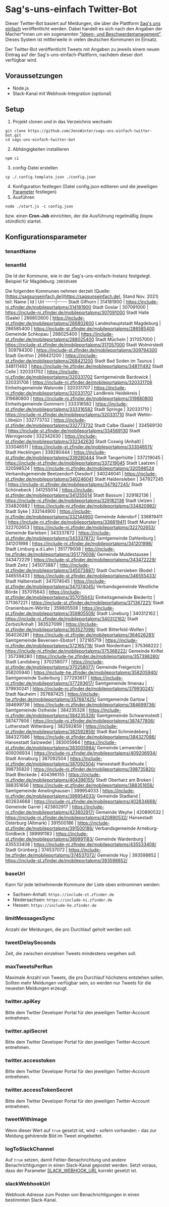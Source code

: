 # Sag's-uns-einfach Twitter-Bot

Dieser Twitter-Bot basiert auf Meldungen, die über die Plattform [Sag's uns einfach](https://sagsunseinfach.de/) veröffentlicht werden. Dabei handelt es sich nach den Angaben der Macher*innen um ein sogenannten ["Ideen- und Beschwerdemanagement"](https://sagsunseinfach.de/ueber-sags-uns-einfach/). Dieses System ist mittlerweile in vielen deutschen Kommunen im Einsatz. 

Der Twitter-Bot veröffentlicht Tweets mit Angaben zu jeweils einem neuen Eintrag auf der Sag's-uns-einfach-Plattform, nachdem dieser dort verfügbar wird.

## Voraussetzungen

- Node.js
- Slack-Kanal mit Webhook-Integration (optional)

## Setup

1. Projekt clonen und in das Verzeichnis wechseln
```
git clone https://github.com/JensWinter/sags-uns-einfach-twitter-bot.git
cd sags-uns-einfach-twitter-bot
```
2. Abhängigkeiten installieren
```
npm ci
```
3. config-Datei erstellen
```
cp ./.config.template.json ./config.json
```
4. Konfiguration festlegen
   (Datei config.json editieren und die jeweiligen [Parameter](#parameter) festlegen)
5. Ausführen
```
node ./start.js -c config.json
```

bzw. einen **Cron-Job** einrichten, der die Ausführung regelmäßig (bspw. stündlich) startet.

## Konfigurationsparameter

### tenantName


### tenantId
Die Id der Kommune, wie in der Sag's-uns-einfach-Instanz festgelegt.
Beispiel für Magdeburg: `286585400`

Die folgenden Kommunen nehmen derzeit (Quelle: [https://sagsunseinfach.de](https://sagsunseinfach.de), Stand Nov. 2021) teil:
Name | Id | Url
-----|-----
Stadt Gifhorn | 314181900 | https://include-ni.zfinder.de/mobileportalpms/314181900
Stadt Goslar | 307091000 | https://include-ni.zfinder.de/mobileportalpms/307091000
Stadt Halle (Saale) | 266802600 | https://include-st.zfinder.de/mobileportalpms/266802600
Landeshauptstadt Magdeburg | 286585400 | https://include-st.zfinder.de/mobileportalpms/286585400
Gemeinde Schkopau | 288025400 | https://include-st.zfinder.de/mobileportalpms/288025400
Stadt Mücheln | 317057000 | https://include-st.zfinder.de/mobileportalpms/317057000
Stadt Wolmirstedt | 309794300 | https://include-st.zfinder.de/mobileportalpms/309794300
Stadt Genthin | 268421200 | https://include-st.zfinder.de/mobileportalpms/268421200
Stadt Bad Soden im Taunus | 348111492 | https://include-he.zfinder.de/mobileportalpms/348111492
Stadt Celle | 320331702 | https://include-ni.zfinder.de/mobileportalpms/320331702
Samtgemeinde Bardowick | 320331706 | https://include-ni.zfinder.de/mobileportalpms/320331706
Einheitsgemeinde Walsrode | 320331707 | https://include-ni.zfinder.de/mobileportalpms/320331707
Landkreis Heidekreis | 319680800 | https://include-ni.zfinder.de/mobileportalpms/319680800
Einheitsgemeinde Gommern | 333316582 | https://include-st.zfinder.de/mobileportalpms/333316582
Stadt Springe | 320331710 | https://include-ni.zfinder.de/mobileportalpms/320331710
Stadt Wettin-Löbejün | 332773732 | https://include-st.zfinder.de/mobileportalpms/332773732
Stadt Calbe (Saale) | 334569130 | https://include-st.zfinder.de/mobileportalpms/334569130
Stadt Wernigerode | 332342630 | https://include-st.zfinder.de/mobileportalpms/332342630
Stadt Coswig (Anhalt) | 333046511 | https://include-st.zfinder.de/mobileportalpms/333046511/
Stadt Hecklingen | 339280444 | https://include-st.zfinder.de/mobileportalpms/339280444
Stadt Tangerhütte | 337219045 | https://include-st.zfinder.de/mobileportalpms/337219045
Stadt Laatzen | 320598524 | https://include-ni.zfinder.de/mobileportalpms/320598524
Verbandsgemeinde Beetzendorf-Diesdorf | 340246041 | https://include-st.zfinder.de/mobileportalpms/340246041
Stadt Haldensleben | 347927245 | https://include-st.zfinder.de/mobileportalpms/347927245/
Stadt Schönebeck | 341255014 | https://include-st.zfinder.de/mobileportalpms/341255014
Stadt Bassum | 329182136 | https://include-ni.zfinder.de/mobileportalpms/329182136
Stadt Uelzen | 334820982 | https://include-ni.zfinder.de/mobileportalpms/334820982/
Stadt Syke | 332144900 | https://include-ni.zfinder.de/mobileportalpms/332144900
Gemeinde Adendorf | 336819411 | https://include-ni.zfinder.de/mobileportalpms/336819411
Stadt Munster | 322702653 | https://include-ni.zfinder.de/mobileportalpms/322702653/
Gemeinde Barleben | 343337872 | https://include-st.zfinder.de/mobileportalpms/343337872/
Samtgemeinde Dahlenburg | 341201998 | https://include-ni.zfinder.de/mobileportalpms/341201998/
Stadt Limburg a.d.Lahn | 351779008 | http://include-he.zfinder.de/mobileportalpms/351779008/
Gemeinde Muldestausee | 343472229 | https://include-st.zfinder.de/mobileportalpms/343472229/
Stadt Zeitz | 345073887 | http://include-st.zfinder.de/mobileportalpms/345073887/
Stadt Oschersleben (Bode) | 346555433 | https://include-st.zfinder.de/mobileportalpms/346555433/
Stadt Halberstadt | 347074045 | https://include-st.zfinder.de/mobileportalpms/347074045/
Verbandsgemeinde Westliche Börde | 357015643 | https://include-st.zfinder.de/mobileportalpms/357015643/
Einheitsgemeinde Biederitz | 371367221 | https://include-st.zfinder.de/mobileportalpms/371367221/
Stadt Oranienbaum-Wörlitz | 359805508 | https://include-st.zfinder.de/mobileportalpms/359805508/
Stadt Lüneburg | 340312162 | https://include-ni.zfinder.de/mobileportalpms/340312162/
Stadt Zerbst/Anhalt | 363527099 | https://include-st.zfinder.de/mobileportalpms/363527099/
Stadt Bitterfeld-Wolfen | 364026281 | https://include-st.zfinder.de/mobileportalpms/364026281/
Samtgemeinde Bevensen-Ebstorf | 372165719 | https://include-ni.zfinder.de/mobileportalpms/372165719/
Stadt Nordenham | 375368222 | https://include-ni.zfinder.de/mobileportalpms/375368222/
Gemeinde Kriftel | 357398280 | https://include-he.zfinder.de/mobileportalpms/357398280/
Stadt Landsberg | 370258077 | https://include-st.zfinder.de/mobileportalpms/370258077/
Gemeinde Freigericht | 358205940 | https://include-he.zfinder.de/mobileportalpms/358205940/
Samtgemeinde Suderburg | 377293617 | https://include-ni.zfinder.de/mobileportalpms/377293617/
Samtgemeinde Ilmenau | 379930241 | https://include-ni.zfinder.de/mobileportalpms/379930241/
Stadt Nauheim | 357687425 | https://include-he.zfinder.de/mobileportalpms/357687425/
Samtgemeinde Gartow | 384699736 | https://include-ni.zfinder.de/mobileportalpms/384699736/
Samtgemeinde Ostheide | 384235328 | https://include-ni.zfinder.de/mobileportalpms/384235328/
Samtgemeinde Schwarmstedt | 387477806 | https://include-ni.zfinder.de/mobileportalpms/387477806/
Lutherstadt Wittenberg | 382592859 | https://include-st.zfinder.de/mobileportalpms/382592859/
Stadt Bad Schmiedeberg | 384327086 | https://include-st.zfinder.de/mobileportalpms/384327086/
Hansestadt Salzwedel | 383005984 | https://include-st.zfinder.de/mobileportalpms/383005984/
Gemeinde Lemwerder | 409206934 | https://include-ni.zfinder.de/mobileportalpms/409206934/
Stadt Annaburg | 387092504 | https://include-st.zfinder.de/mobileportalpms/387092504/
Hansestadt Buxtehude | 398735820 | https://include-ni.zfinder.de/mobileportalpms/398735820/
Stadt Bleckede | 404396155 | https://include-ni.zfinder.de/mobileportalpms/404396155/
Stadt Oberharz am Broken | 388351656 | https://include-st.zfinder.de/mobileportalpms/388351656/
Samtgemeinde Amelinghausen | 399954033 | https://include-ni.zfinder.de/mobileportalpms/399954033/
Gemeinde Stadland | 402634668 | https://include-ni.zfinder.de/mobileportalpms/402634668/
Gemeinde Garrel | 423602917 | https://include-ni.zfinder.de/mobileportalpms/423602917/
Gemeinde Weyhe | 420890532 | https://include-ni.zfinder.de/mobileportalpms/420890532/
Hansestadt Osterburg (Altmark) | 391500186 | https://include-st.zfinder.de/mobileportalpms/391500186/
Verbandsgemeinde Arneburg-Goldbeck | 389991183 | https://include-st.zfinder.de/mobileportalpms/389991183/
Gemeinde Wardenburg | 435533408 | https://include-ni.zfinder.de/mobileportalpms/435533408/
Stadt Grünberg | 374537072 | https://include-he.zfinder.de/mobileportalpms/374537072/
Gemeinde Huy | 393598852 | https://include-st.zfinder.de/mobileportalpms/393598852/

### baseUrl
Kann für jede teilnehmende Kommune der Liste oben entnommen werden: 
- Sachsen-Anhalt: `https://include-st.zfinder.de`
- Niedersachsen: `https://include-ni.zfinder.de`
- Hessen: `https://include-he.zfinder.de`

### limitMessagesSync
Anzahl der Meldungen, die pro Durchlauf geholt werden soll.

### tweetDelaySeconds
Zeit, die zwischen einzelnen Tweets mindestens vergehen soll.

### maxTweetsPerRun
Maximale Anzahl von Tweets, die pro Durchlauf höchstens entstehen sollen. Sollten mehr Meldungen verfügbar sein, so werden nur Tweets für die neuesten Meldungen erzeugt.

### twitter.apiKey
Bitte dem Twitter Developer Portal für den jeweiligen Twitter-Account entnehmen.

### twitter.apiSecret
Bitte dem Twitter Developer Portal für den jeweiligen Twitter-Account entnehmen.

### twitter.accesstoken
Bitte dem Twitter Developer Portal für den jeweiligen Twitter-Account entnehmen.

### twitter.accessTokenSecret
Bitte dem Twitter Developer Portal für den jeweiligen Twitter-Account entnehmen.

### tweetWithImage
Wenn dieser Wert auf `true` gesetzt ist, wird - sofern vorhanden - das zur Meldung gehörende Bild im Tweet eingebettet.

### logToSlackChannel
Auf `true` setzen, damit Fehler-Benachrichtung und andere Benachrichtigungen in einen Slack-Kanal gepostet werden. Setzt voraus, dass der Parameter [SLACK_WEBHOOK_URL](###slack-webhook-url) korrekt gesetzt ist.

### slackWebhookUrl
Webhook-Adresse zum Posten von Benachrichtigungen in einen bestimmten Slack-Kanal.
